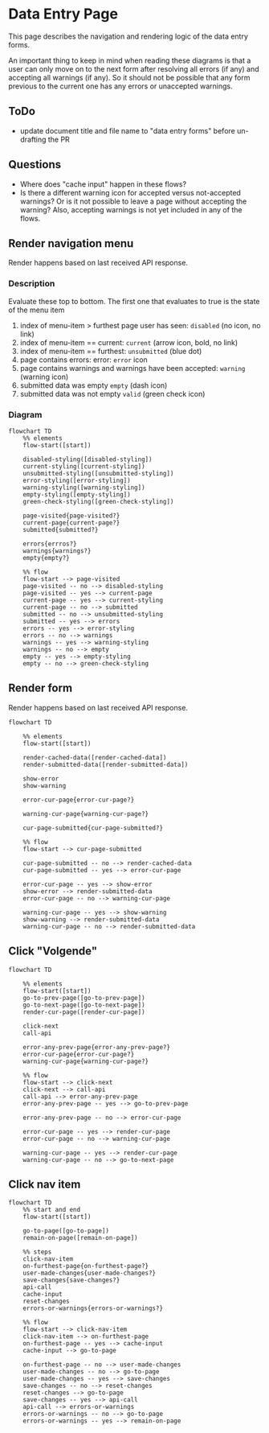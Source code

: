# Data Entry Page

This page describes the navigation and rendering logic of the data entry forms.

An important thing to keep in mind when reading these diagrams is that a user can only move on to the next form after resolving all errors (if any) and accepting all warnings (if any). So it should not be possible that any form previous to the current one has any errors or unaccepted warnings.


## ToDo
- update document title and file name to "data entry forms" before un-drafting the PR

## Questions
- Where does "cache input" happen in these flows?
- Is there a different warning icon for accepted versus not-accepted warnings? Or is it not possible to leave a page without accepting the warning? Also, accepting warnings is not yet included in any of the flows.


## Render navigation menu

Render happens based on last received API response.

### Description
Evaluate these top to bottom. The first one that evaluates to true is the state of the menu item

1. index of menu-item > furthest page user has seen: `disabled` (no icon, no link)
1. index of menu-item == current: `current` (arrow icon, bold, no link)
1. index of menu-item == furthest: `unsubmitted` (blue dot)
1. page contains errors: error: `error` icon
1. page contains warnings and warnings have been accepted: `warning` (warning icon)
1. submitted data was empty `empty` (dash icon)
1. submitted data was not empty `valid` (green check icon)

### Diagram

```mermaid
flowchart TD
    %% elements
    flow-start([start])

    disabled-styling([disabled-styling])
    current-styling([current-styling])
    unsubmitted-styling([unsubmitted-styling])
    error-styling([error-styling])
    warning-styling([warning-styling])
    empty-styling([empty-styling])
    green-check-styling([green-check-styling])

    page-visited{page-visited?}
    current-page{current-page?}
    submitted{submitted?}

    errors{errros?}
    warnings{warnings?}
    empty{empty?}

    %% flow
    flow-start --> page-visited
    page-visited -- no --> disabled-styling
    page-visited -- yes --> current-page
    current-page -- yes --> current-styling
    current-page -- no --> submitted
    submitted -- no --> unsubmitted-styling
    submitted -- yes --> errors
    errors -- yes --> error-styling
    errors -- no --> warnings
    warnings -- yes --> warning-styling
    warnings -- no --> empty
    empty -- yes --> empty-styling
    empty -- no --> green-check-styling

```


## Render form

Render happens based on last received API response.

```mermaid
flowchart TD

    %% elements
    flow-start([start])

    render-cached-data([render-cached-data])
    render-submitted-data([render-submitted-data])

    show-error
    show-warning

    error-cur-page{error-cur-page?}

    warning-cur-page{warning-cur-page?}

    cur-page-submitted{cur-page-submitted?}

    %% flow
    flow-start --> cur-page-submitted

    cur-page-submitted -- no --> render-cached-data
    cur-page-submitted -- yes --> error-cur-page

    error-cur-page -- yes --> show-error
    show-error --> render-submitted-data
    error-cur-page -- no --> warning-cur-page

    warning-cur-page -- yes --> show-warning
    show-warning --> render-submitted-data
    warning-cur-page -- no --> render-submitted-data
```


## Click "Volgende"

```mermaid
flowchart TD

    %% elements
    flow-start([start])
    go-to-prev-page([go-to-prev-page])
    go-to-next-page([go-to-next-page])
    render-cur-page([render-cur-page])

    click-next
    call-api

    error-any-prev-page{error-any-prev-page?}
    error-cur-page{error-cur-page?}
    warning-cur-page{warning-cur-page?}

    %% flow
    flow-start --> click-next
    click-next --> call-api
    call-api --> error-any-prev-page
    error-any-prev-page -- yes --> go-to-prev-page

    error-any-prev-page -- no --> error-cur-page

    error-cur-page -- yes --> render-cur-page
    error-cur-page -- no --> warning-cur-page

    warning-cur-page -- yes --> render-cur-page
    warning-cur-page -- no --> go-to-next-page

```


## Click nav item

```mermaid
flowchart TD
    %% start and end
    flow-start([start])

    go-to-page([go-to-page])
    remain-on-page([remain-on-page])

    %% steps
    click-nav-item
    on-furthest-page{on-furthest-page?}
    user-made-changes{user-made-changes?}
    save-changes{save-changes?}
    api-call
    cache-input
    reset-changes
    errors-or-warnings{errors-or-warnings?}

    %% flow
    flow-start --> click-nav-item
    click-nav-item --> on-furthest-page
    on-furthest-page -- yes --> cache-input
    cache-input --> go-to-page

    on-furthest-page -- no --> user-made-changes
    user-made-changes -- no --> go-to-page
    user-made-changes -- yes --> save-changes
    save-changes -- no --> reset-changes
    reset-changes --> go-to-page
    save-changes -- yes --> api-call
    api-call --> errors-or-warnings
    errors-or-warnings -- no --> go-to-page
    errors-or-warnings -- yes --> remain-on-page

```
